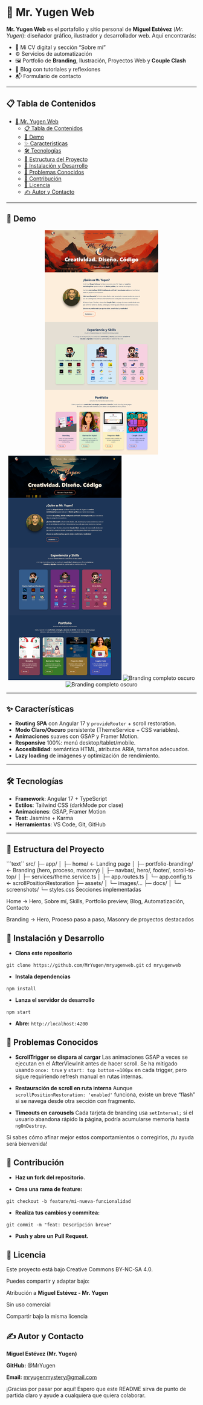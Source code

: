 # 🧩 Mr. Yugen Web

**Mr. Yugen Web** es el portafolio y sitio personal de **Miguel Estévez** (_Mr. Yugen_): diseñador gráfico, ilustrador y desarrollador web. Aquí encontrarás:

- 🎨 Mi CV digital y sección “Sobre mí”  
- ⚙️ Servicios de automatización  
- 🖼️ Portfolio de **Branding**, Ilustración, Proyectos Web y **Couple Clash**  
- 📝 Blog con tutoriales y reflexiones  
- 📬 Formulario de contacto

---

## 📋 Tabla de Contenidos

- [🧩 Mr. Yugen Web](#-mr-yugen-web)
  - [📋 Tabla de Contenidos](#-tabla-de-contenidos)
  - [🎥 Demo](#-demo)
  - [✨ Características](#-características)
  - [🛠 Tecnologías](#-tecnologías)
  - [📂 Estructura del Proyecto](#-estructura-del-proyecto)
  - [🚀 Instalación y Desarrollo](#-instalación-y-desarrollo)
  - [🔧 Problemas Conocidos](#-problemas-conocidos)
  - [🤝 Contribución](#-contribución)
  - [📄 Licencia](#-licencia)
  - [✍️ Autor y Contacto](#️-autor-y-contacto)

---

## 🎥 Demo

<p align="center">
  <img src="src/docs/screenshots/Home_mryugenweb_claro.png" alt="Home completo claro" width="300" />  
  <img src="src/docs/screenshots/Home_mryugenweb_oscuro.png" alt="Home completo oscuro" width="300" />
  <img src="src/docs/screenshots/Branding completa_mryugenweb_claro.png" alt="Branding completo oscuro" width="300" />
  <img src="src/docs/screenshots/Branding completa_mryugenweb_dark.png" alt="Branding completo oscuro" width="300" />  
</p>

---

## ✨ Características

- **Routing SPA** con Angular 17 y `provideRouter` + scroll restoration.  
- **Modo Claro/Oscuro** persistente (ThemeService + CSS variables).  
- **Animaciones** suaves con GSAP y Framer Motion.  
- **Responsive** 100%: menú desktop/tablet/mobile.  
- **Accesibilidad**: semántica HTML, atributos ARIA, tamaños adecuados.  
- **Lazy loading** de imágenes y optimización de rendimiento.

---

## 🛠 Tecnologías

- **Framework**: Angular 17 + TypeScript  
- **Estilos**: Tailwind CSS (darkMode por clase)  
- **Animaciones**: GSAP, Framer Motion  
- **Test**: Jasmine + Karma  
- **Herramientas**: VS Code, Git, GitHub  

---

## 📂 Estructura del Proyecto

```text``
src/
├─ app/
│  ├─ home/                ← Landing page
│  ├─ portfolio-branding/  ← Branding (hero, proceso, masonry)
│  ├─ navbar/, hero/, footer/, scroll-to-top/
│  ├─ services/theme.service.ts
│  ├─ app.routes.ts
│  └─ app.config.ts        ← scrollPositionRestoration
├─ assets/
│  └─ images/…
├─ docs/
│  └─ screenshots/
└─ styles.css
Secciones implementadas

Home → Hero, Sobre mí, Skills, Portfolio preview, Blog, Automatización, Contacto

Branding → Hero, Proceso paso a paso, Masonry de proyectos destacados

## 🚀 Instalación y Desarrollo

- **Clona este repositorio**

`git clone https://github.com/MrYugen/mryugenweb.git`
`cd mryugenweb`

- **Instala dependencias**

`npm install`

- **Lanza el servidor de desarrollo**

`npm start`

- **Abre:**  `http://localhost:4200`

## 🔧 Problemas Conocidos

- **ScrollTrigger se dispara al cargar**
Las animaciones GSAP a veces se ejecutan en el AfterViewInit antes de hacer scroll. Se ha mitigado usando `once: true` y `start: top bottom-=100px` en cada trigger, pero sigue requiriendo refresh manual en rutas internas.

- **Restauración de scroll en ruta interna**
Aunque `scrollPositionRestoration: 'enabled'` funciona, existe un breve “flash” si se navega desde otra sección con fragmento.

- **Timeouts en carousels**
Cada tarjeta de branding usa `setInterval;` si el usuario abandona rápido la página, podría acumularse memoria hasta `ngOnDestroy`.

Si sabes cómo afinar mejor estos comportamientos o corregirlos, ¡tu ayuda será bienvenida!

## 🤝 Contribución

- **Haz un fork del repositorio.**

- **Crea una rama de feature:**

`git checkout -b feature/mi-nueva-funcionalidad`

- **Realiza tus cambios y commitea:**

`git commit -m "feat: Descripción breve"`

- **Push y abre un Pull Request.**

## 📄 Licencia

Este proyecto está bajo Creative Commons BY-NC-SA 4.0.

Puedes compartir y adaptar bajo:

Atribución a **Miguel Estévez - Mr. Yugen**

Sin uso comercial

Compartir bajo la misma licencia

## ✍️ Autor y Contacto

**Miguel Estévez (Mr. Yugen)**

**GitHub:** @MrYugen

**Email:** mryugenmystery@gmail.com

¡Gracias por pasar por aquí! Espero que este README sirva de punto de partida claro y ayude a cualquiera que quiera colaborar.